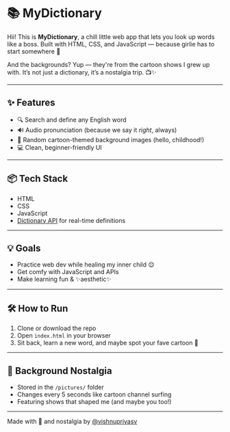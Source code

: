 # 📚 MyDictionary

Hii! This is **MyDictionary**, a chill little web app that lets you look up words like a boss. Built with HTML, CSS, and JavaScript — because girlie has to start somewhere 💅

And the backgrounds? Yup — they're from the cartoon shows I grew up with. It’s not just a dictionary, it’s a nostalgia trip. 📺✨

---

## ✨ Features

- 🔍 Search and define any English word
- 🔊 Audio pronunciation (because we say it *right*, always)
- 🎨 Random cartoon-themed background images (hello, childhood!)
- 💻 Clean, beginner-friendly UI

---

## 📦 Tech Stack

- HTML
- CSS
- JavaScript
- [Dictionary API](https://dictionaryapi.dev/) for real-time definitions

---

## 💡 Goals

- Practice web dev while healing my inner child 😌
- Get comfy with JavaScript and APIs
- Make learning fun & ✨aesthetic✨

---

## 🛠️ How to Run

1. Clone or download the repo
2. Open `index.html` in your browser
3. Sit back, learn a new word, and maybe spot your fave cartoon 👀

---

## 📸 Background Nostalgia

- Stored in the `/pictures/` folder
- Changes every 5 seconds like cartoon channel surfing
- Featuring shows that shaped me (and maybe you too!)

---


Made with 💖 and nostalgia by [@vishnupriyasv](https://github.com/vishnupriyasv)
